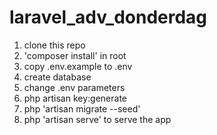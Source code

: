 # laravel_adv_donderdag

1. clone this repo
2. 'composer install' in root
3. copy .env.example to .env
4. create database
5. change .env parameters
6. php artisan key:generate
7. php 'artisan migrate --seed'
7. php 'artisan serve' to serve the app

